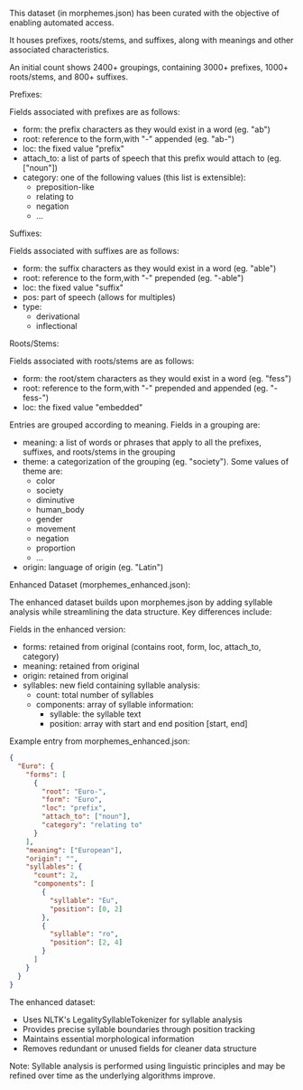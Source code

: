 This dataset (in morphemes.json) has been curated with the objective of enabling automated access. 

It houses prefixes, roots/stems, and suffixes, along with meanings and other associated characteristics.

An initial count shows 2400+ groupings, containing 3000+ prefixes, 1000+ roots/stems, and 800+ suffixes.


Prefixes:

Fields associated with prefixes are as follows:
* form: the prefix characters as they would exist in a word (eg. "ab")
* root: reference to the form,with "-" appended (eg. "ab-")
* loc: the fixed value "prefix"
* attach_to: a list of parts of speech that this prefix would attach to (eg. ["noun"])
* category: one of the following values (this list is extensible):
  * preposition-like
  * relating to
  * negation
  * ...


Suffixes:

Fields associated with suffixes are as follows:
* form: the suffix characters as they would exist in a word (eg. "able")
* root: reference to the form,with "-" prepended (eg. "-able")
* loc: the fixed value "suffix"
* pos: part of speech (allows for multiples)
* type:
  * derivational
  * inflectional


Roots/Stems:

Fields associated with roots/stems are as follows:
* form: the root/stem characters as they would exist in a word (eg. "fess")
* root: reference to the form,with "-" prepended and appended (eg. "-fess-")
* loc: the fixed value "embedded"


Entries are grouped according to meaning. Fields in a grouping are:
* meaning: a list of words or phrases that apply to all the prefixes, suffixes, and roots/stems in the grouping
* theme: a categorization of the grouping (eg. "society"). Some values of theme are:
  * color
  * society
  * diminutive
  * human_body
  * gender
  * movement
  * negation
  * proportion
  * ...
* origin: language of origin (eg. "Latin")

Enhanced Dataset (morphemes_enhanced.json):

The enhanced dataset builds upon morphemes.json by adding syllable analysis while streamlining the data structure. Key differences include:

Fields in the enhanced version:
* forms: retained from original (contains root, form, loc, attach_to, category)
* meaning: retained from original
* origin: retained from original
* syllables: new field containing syllable analysis:
  * count: total number of syllables
  * components: array of syllable information:
    * syllable: the syllable text
    * position: array with start and end position [start, end]

Example entry from morphemes_enhanced.json:
```json
{
  "Euro": {
    "forms": [
      {
        "root": "Euro-",
        "form": "Euro",
        "loc": "prefix",
        "attach_to": ["noun"],
        "category": "relating to"
      }
    ],
    "meaning": ["European"],
    "origin": "",
    "syllables": {
      "count": 2,
      "components": [
        {
          "syllable": "Eu",
          "position": [0, 2]
        },
        {
          "syllable": "ro",
          "position": [2, 4]
        }
      ]
    }
  }
}
```

The enhanced dataset:
* Uses NLTK's LegalitySyllableTokenizer for syllable analysis
* Provides precise syllable boundaries through position tracking
* Maintains essential morphological information
* Removes redundant or unused fields for cleaner data structure

Note: Syllable analysis is performed using linguistic principles and may be refined over time as the underlying algorithms improve.
